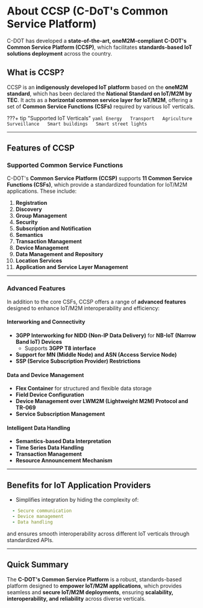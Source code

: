 # About CCSP (C-DoT's Common Service Platform)

C-DOT has developed a **state-of-the-art, oneM2M-compliant C-DOT's Common Service Platform (CCSP)**, which facilitates **standards-based IoT solutions deployment** across the country.

## What is CCSP?
CCSP is an **indigenously developed IoT platform** based on the **oneM2M standard**, which has been declared the **National Standard on IoT/M2M by TEC**. It acts as a **horizontal common service layer for IoT/M2M**, offering a set of **Common Service Functions (CSFs)** required by various IoT verticals.


???+ tip "Supported IoT Verticals"
    ```yaml
    Energy  
    Transport  
    Agriculture  
    Surveillance  
    Smart buildings  
    Smart street lights  
    ```

---
## Features of CCSP
### Supported Common Service Functions

C-DOT's **Common Service Platform (CCSP)** supports **11 Common Service Functions (CSFs)**, which provide a standardized foundation for IoT/M2M applications. These include:

1. **Registration**
2. **Discovery**
3. **Group Management**
4. **Security**
5. **Subscription and Notification**
6. **Semantics**
7. **Transaction Management**
8. **Device Management**
9. **Data Management and Repository**
10. **Location Services**
11. **Application and Service Layer Management**

---

### Advanced Features

In addition to the core CSFs, CCSP offers a range of **advanced features** designed to enhance IoT/M2M interoperability and efficiency:

#### Interworking and Connectivity
- **3GPP Interworking for NIDD (Non-IP Data Delivery)** for **NB-IoT (Narrow Band IoT) Devices**
  - Supports **3GPP T8 interface**
- **Support for MN (Middle Node) and ASN (Access Service Node)**
- **SSP (Service Subscription Provider) Restrictions**

#### Data and Device Management
- **Flex Container** for structured and flexible data storage
- **Field Device Configuration**
- **Device Management over LWM2M (Lightweight M2M) Protocol and TR-069**
- **Service Subscription Management**

#### Intelligent Data Handling
- **Semantics-based Data Interpretation**
- **Time Series Data Handling**
- **Transaction Management**
- **Resource Announcement Mechanism**

---

## Benefits for IoT Application Providers
- Simplifies integration by hiding the complexity of: 
```yaml
  - Secure communication
  - Device management
  - Data handling  
``` 
and ensures smooth interoperability across different IoT verticals through standardized APIs.

---

## Quick Summary
The **C-DOT's Common Service Platform** is a robust, standards-based platform designed to **empower IoT/M2M applications**, which provides seamless and **secure IoT/M2M deployments**, ensuring **scalability, interoperability, and reliability** across diverse verticals.
